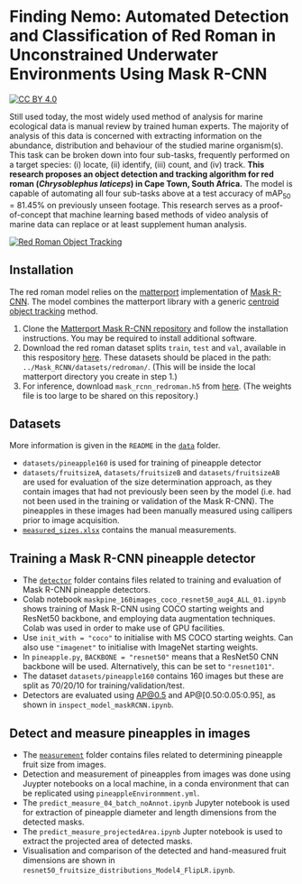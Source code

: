 # Finding Nemo: Automated Detection and Classification of Red Roman in Unconstrained Underwater Environments Using Mask R-CNN

[![CC BY 4.0][cc-by-shield]][cc-by]

[cc-by]: http://creativecommons.org/licenses/by/4.0/
[cc-by-shield]: https://img.shields.io/badge/License-CC%20BY%204.0-lightgrey.svg

Still used today, the most widely used method of analysis for marine ecological data
is manual review by trained human experts. The majority of analysis of this data is
concerned with extracting information on the abundance, distribution and behaviour
of the studied marine organism(s). This task can be broken down into four sub-tasks,
frequently performed on a target species: (i) locate, (ii) identify, (iii) count, and (iv)
track. **This research proposes an object detection and tracking algorithm for red roman (_Chrysoblephus laticeps_) in Cape Town, South Africa.** The model is capable of automating all four sub-tasks above at a test accuracy of mAP<sub>50</sub> = 81.45% on previously unseen footage. This research serves as a proof-of-concept that machine learning based methods of video analysis of marine data can replace or at least supplement human analysis.

[![Red Roman Object Tracking](assets/roman_tracking_sample.gif)](https://www.youtube.com/watch?v=28aIeKxBsrY)

## Installation

The red roman model relies on the [matterport](https://github.com/matterport/Mask_RCNN) implementation of [Mask R-CNN](https://arxiv.org/abs/1703.06870). The model combines the matterport library with a generic [centroid object tracking](https://www.pyimagesearch.com/2018/07/23/simple-object-tracking-with-opencv/) method.

1. Clone the [Matterport Mask R-CNN repository](https://github.com/matterport/Mask_RCNN) and follow the installation instructions. You may be required to install additional software.
2. Download the red roman dataset splits `train`, `test` and `val`, available in this respository [here](https://github.com/FishCV/fishcv.github.io/tree/main/dataset/via). These datasets should be placed in the path: `../Mask_RCNN/datasets/redroman/`. (This will be inside the local matterport directory you create in step 1.)
3. For inference, download `mask_rcnn_redroman.h5` from [here](https://drive.google.com/drive/folders/1OQQOM0r_9_lTYDCh-D4nksKNZFarVFyL?usp=sharing). (The weights file is too large to be shared on this repository.)

## Datasets

More information is given in the `README` in the [`data`](https://github.com/Jess-cah/measure-pineapple/tree/main/data) folder. 

* `datasets/pineapple160` is used for training of pineapple detector
* `datasets/fruitsizeA`, `datasets/fruitsizeB` and `datasets/fruitsizeAB` are used for evaluation of the size determination approach, as they contain images that had not previously been seen by the model (i.e. had not been used in the training or validation of the Mask R-CNN). The pineapples in these images had been manually measured using callipers prior to image acquisition. 
* [`measured_sizes.xlsx`](https://github.com/Jess-cah/measure-pineapple/tree/main/data) contains the manual measurements.

## Training a Mask R-CNN pineapple detector
* The [`detector`](https://github.com/Jess-cah/measure-pineapple/tree/main/detector) folder contains files related to training and evaluation of Mask R-CNN pineapple detectors. 
* Colab notebook `maskpine_160images_coco_resnet50_aug4_ALL_01.ipynb` shows training of Mask R-CNN using COCO starting weights and ResNet50 backbone, and employing data augmentation techniques. Colab was used in order to make use of GPU facilities.
* Use `init_with = "coco"` to initialise with MS COCO starting weights. Can also use `"imagenet"` to initialise with ImageNet starting weights.
* In `pineapple.py`, `BACKBONE = "resnet50"` means that a ResNet50 CNN backbone will be used. Alternatively, this can be set to `"resnet101"`.
* The dataset `datasets/pineapple160` contains 160 images but these are split as 70/20/10 for training/validation/test.
* Detectors are evaluated using AP@0.5 and AP@[0.50:0.05:0.95], as shown in `inspect_model_maskRCNN.ipynb`.

## Detect and measure pineapples in images
* The [`measurement`](https://github.com/Jess-cah/measure-pineapple/tree/main/measurement) folder contains files related to determining pineapple fruit size from images. 
* Detection and measurement of pineapples from images was done using Juypter notebooks on a local machine, in a conda environment that can be replicated using `pineappleEnvironmment.yml`.
* The `predict_measure_04_batch_noAnnot.ipynb` Jupyter notebook is used for extraction of pineapple diameter and length dimensions from the detected masks.
* The `predict_measure_projectedArea.ipynb` Jupter notebook is used to extract the projected area of detected masks.
* Visualisation and comparison of the detected and hand-measured fruit dimensions are shown in `resnet50_fruitsize_distributions_Model4_FlipLR.ipynb`.

